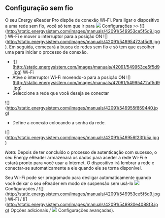 ## Configuração sem fio 

O seu Energy eReader Pro dispõe de conexão Wi-Fi. Para ligar o dispositivo a uma rede sem fio, você só tem que ir para  ![](http://static.energysistem.com/images/manuals/42091/5499468057a7f.jpg) Configurações >> ![] (http://static.energysistem.com/images/manuals/42091/549953ce5f5d9.jpg) Wi-Fi e mover o interruptor para a posição ON ![] (http://static.energysistem.com/images/manuals/42091/54995472af5d9.jpg). Em seguida, começará a busca de redes sem fio e só tem que escolher uma para iniciar o processo de conexão.

- ![] (http://static.energysistem.com/images/manuals/42091/549953ce5f5d9.jpg) Wi-Fi 
- Ative o interruptor Wi-Fi movendo-o para a posição ON ![] (http://static.energysistem.com/images/manuals/42091/54995472af5d9.jpg)
- Seleccione a rede que você deseja se conectar

![] (http://static.energysistem.com/images/manuals/42091/549955f859440.jpg)

- Define a conexão colocando a senha da rede.

![] (http://static.energysistem.com/images/manuals/42091/549956f23fb5a.jpg)

*Nota:* Depois de ter concluído o processo de autenticação com sucesso, o seu Energy eReader armazenará os dados para aceder a rede Wi-Fi e estará pronto para você usar a Internet. O dispositivo irá lembrar a rede e conectar-se automaticamente a ele quando ele se torna disponível. 

Seu Wi-Fi pode ser programado para desligar automaticamente quando você deixar o seu eReader em modo de suspensão sem usá-lo ![](http://static.energysistem.com/images/manuals/42091/5499468057a7f.jpg) Configurações / ![] (http://static.energysistem.com/images/manuals/42091/549953ce5f5d9.jpg) Wi-Fi / ![] (http://static.energysistem.com/images/manuals/42091/549930e4088f3.jpg) Opções adicionais / ![](http://static.energysistem.com/images/manuals/42091/5499468057a7f.jpg) Configurações avançadas).
